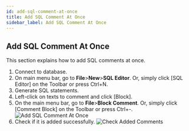 ```yaml
---
id: add-sql-comment-at-once
title: Add SQL Comment At Once
sidebar_label: Add SQL Comment At Once
---
```


## Add SQL Comment At Once

This section explains how to add SQL comments at once.

1. Connect to database.
2. On main menu bar, go to **File**>**New**>**SQL Editor**. Or, simply click [SQL Editor] on the Toolbar or press Ctrl+N.
3. Generate SQL statements.
4. Left-click on texts to comment and click [Block].
5. On the main menu bar, go to **File**>**Block Comment**. Or, simply click [Comment Block] on the Toolbar or press Ctrl+-.
![Add SQL Comment At Once](https://s3.ap-northeast-2.amazonaws.com/sqlgate-manual-content/379F73B1E0CCE3BE690549CC4CA17808.jpg)
6. Check if it is added successfully.
![Check Added Comments](https://s3.ap-northeast-2.amazonaws.com/sqlgate-manual-content/EAA10C1A6A81CE9DDF28551AEFA62E6A.jpg)